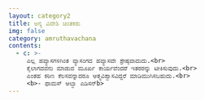 ```yaml
---
layout: category2
title: ಅನ್ಯ ವಿದೇಶಿ ಚಿಂತಕರು
img: false
category: amruthavachana
contents:
  - c: >- 
     ಎಲ್ಲ ಹವ್ಯಾಸಗಳಿಗಿಂತ ವ್ಯಾಸಂಗದ ಹವ್ಯಾಸವೇ ಶ್ರೇಷ್ಠವಾದುದು.<br>
     ಕೈಲಾಗದವನು ಮಾಡುವ ಮೂರ್ಖ ಕಾರ್ಯವೆಂದರೆ ಇತರರನ್ನು ಟೀಕಿಸುವುದು.<br>
     ಎಂತಹ ಕಠಿಣ ಕೆಲಸವನ್ನಾದರೂ ಆತ್ಮವಿಶ್ವಾಸವಿದ್ದರೆ ಮಾಡಿಮುಗಿಸಬಹುದು.<br>
     <b>- ಥಾಮಸ್ ಆಲ್ವಾ ಎಡಿಸನ್b>
---
```

